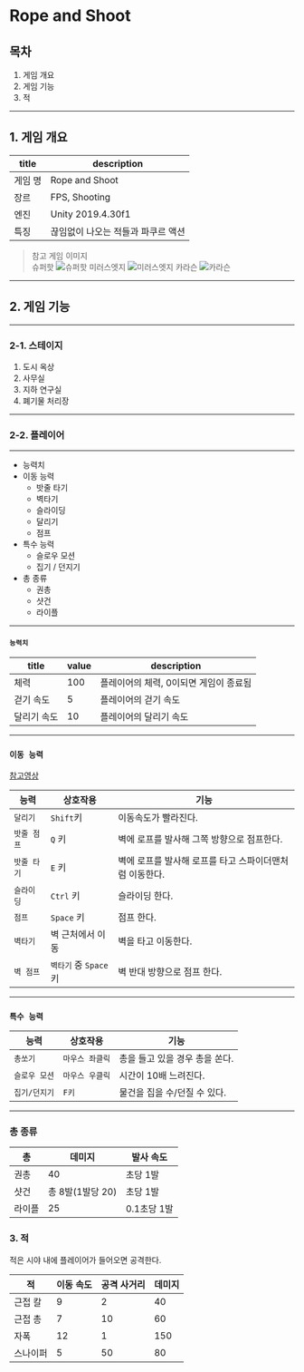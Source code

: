 # Rope and Shoot

## 목차
1. 게임 개요
2. 게임 기능
3. 적
--- 
## 1. 게임 개요

| title | description | 
| --- | --- |
| 게임 명 | Rope and Shoot | 
| 장르 | FPS, Shooting |
| 엔진 | Unity 2019.4.30f1 |
| 특징 | 끊임없이 나오는 적들과 파쿠르 액션 |

> 참고 게임 이미지  
슈퍼핫
![슈퍼핫](https://mblogthumb-phinf.pstatic.net/20160303_255/tjdfuf80_1457015838523WwyyG_JPEG/alley1-1030x579.jpg?type=w2)
미러스엣지
![미러스엣지](https://img1.daumcdn.net/thumb/R720x0.q80/?scode=mtistory2&fname=http%3A%2F%2Fcfile30.uf.tistory.com%2Fimage%2F235E2A3B56B3868415DCDB)
카라슨
![카라슨](https://i.ytimg.com/vi/BrVyVPHEkFo/maxresdefault.jpg)

--- 
## 2. 게임 기능
--- 
### 2-1. 스테이지

1. 도시 옥상
2. 사무실
3. 지하 연구실
4. 폐기물 처리장

--- 
### 2-2. 플레이어
---
- 능력치
- 이동 능력
    - 밧줄 타기
    - 벽타기
    - 슬라이딩
    - 달리기
    - 점프
- 특수 능력
    - 슬로우 모션
    - 집기 / 던지기
- 총 종류
    - 권총
    - 샷건
    - 라이플

--- 
#### `능력치`
| title | value | description |
| -- | -- | -- |
| 체력 | 100 | 플레이어의 체력, 0이되면 게임이 종료됨 | 
| 걷기 속도 | 5 | 플레이어의 걷기 속도 | 
| 달리기 속도 | 10 | 플레이어의 달리기 속도 | 

---
### `이동 능력`
[참고영상](https://www.youtube.com/watch?v=Xgh4v1w5DxU)

| 능력 | 상호작용 | 기능 |
| -- | -- | -- | 
| `달리기` | `Shift`키 | 이동속도가 빨라진다. |
| `밧줄 점프` | `Q` 키 | 벽에 로프를 발사해 그쪽 방향으로 점프한다. |
| `밧줄 타기` | `E` 키  | 벽에 로프를 발사해 로프를 타고 스파이더맨처럼 이동한다. |
| `슬라이딩` | `Ctrl` 키 | 슬라이딩 한다. |
| `점프` | `Space` 키 | 점프 한다. | 
| `벽타기` | 벽 근처에서 이동 | 벽을 타고 이동한다. |
| `벽 점프` | `벽타기` 중 `Space` 키 | 벽 반대 방향으로 점프 한다. | 

--- 
### `특수 능력`
| 능력 | 상호작용 | 기능 |
| -- | -- | -- | 
| `총쏘기` | `마우스 좌클릭` | 총을 들고 있을 경우 총을 쏜다. |
| `슬로우 모션` | `마우스 우클릭` | 시간이 10배 느려진다. |
| `집기/던지기` | `F키` | 물건을 집을 수/던질 수 있다. |


---

### 총 종류
| 총 | 데미지 | 발사 속도 |
| -- | -- | -- |
| 권총 | 40 | 초당 1발 |
| 샷건 | 총 8발(1발당 20) | 초당 1발 |
| 라이플 | 25 | 0.1초당 1발 |

### 3. 적
적은 시야 내에 플레이어가 들어오면 공격한다.

| 적 | 이동 속도 | 공격 사거리 | 데미지 |
| -- | ---- | --- | --- |
| 근접 칼 | 9 | 2 | 40 |
| 근접 총 | 7 | 10 | 60 |
| 자폭 | 12 | 1 | 150 |
| 스나이퍼 | 5 | 50 | 80 | 